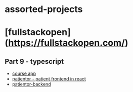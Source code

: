 # assorted-projects

# [fullstackopen] (https://fullstackopen.com/)

## Part 9 - typescript
* [course app](https://github.com/gorudo79/assorted-projects/tree/main/fullstackopen/react_with_types)
* [patientor - patient frontend in react](https://github.com/gorudo79/assorted-projects/tree/main/fullstackopen/patientor)
* [patientor-backend](https://github.com/gorudo79/assorted-projects/tree/main/fullstackopen/patientor-backend)
